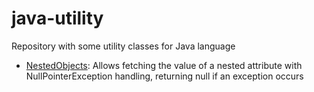 # java-utility
Repository with some utility classes for Java language

- [NestedObjects](src/main/java/br/dev/cado/NestedObjects.java): Allows fetching the value of a nested attribute with NullPointerException handling, returning null if an exception occurs
